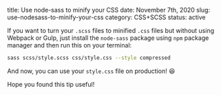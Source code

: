 title: Use node-sass to minify your CSS
date: November 7th, 2020
slug: use-nodesass-to-minify-your-css
category: CSS+SCSS
status: active

If you want to turn your `.scss` files to minified `.css` files but without using Webpack or Gulp, just install the `node-sass` package using `npm` package manager and then run this on your terminal:
```bash
sass scss/style.scss css/style.css --style compressed
```
And now, you can use your `style.css` file on production! &#x1F606;

Hope you found this tip useful!
